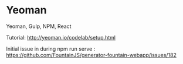 # Yeoman
Yeoman, Gulp, NPM, React

Tutorial: http://yeoman.io/codelab/setup.html

Initial issue in during npm run serve
: https://github.com/FountainJS/generator-fountain-webapp/issues/182
